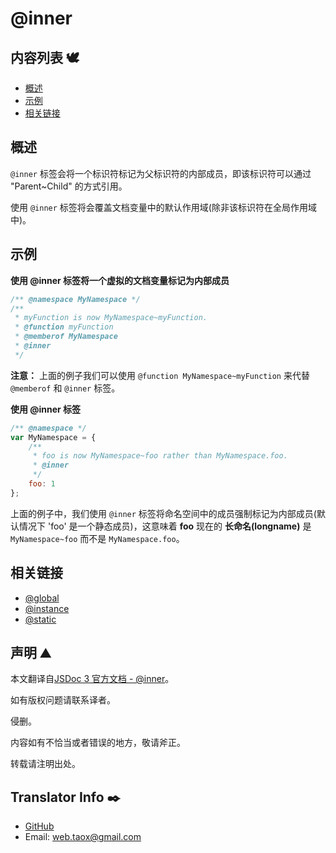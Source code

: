 # @inner

## 内容列表 🕊️

* [概述](#overview "overview")
* [示例](#examples "examples")
* [相关链接](#related "related links")

## <span id="overview">概述</span>

`@inner` 标签会将一个标识符标记为父标识符的内部成员，即该标识符可以通过 "Parent~Child" 的方式引用。

使用 `@inner` 标签将会覆盖文档变量中的默认作用域(除非该标识符在全局作用域中)。

## <span id="examples">示例</span>

**使用 @inner 标签将一个虚拟的文档变量标记为内部成员**

```javascript
/** @namespace MyNamespace */
/**
 * myFunction is now MyNamespace~myFunction.
 * @function myFunction
 * @memberof MyNamespace
 * @inner
 */
```

**注意：** 上面的例子我们可以使用 `@function MyNamespace~myFunction` 来代替 `@memberof` 和 `@inner` 标签。

**使用 @inner 标签**

```javascript
/** @namespace */
var MyNamespace = {
    /**
     * foo is now MyNamespace~foo rather than MyNamespace.foo.
     * @inner
     */
    foo: 1
};
```

上面的例子中，我们使用 `@inner` 标签将命名空间中的成员强制标记为内部成员(默认情况下 'foo' 是一个静态成员)，这意味着 **foo** 现在的 **长命名(longname)** 是 `MyNamespace~foo` 而不是 `MyNamespace.foo`。

## <span id="related">相关链接</span>

* [@global](https://ninjiahub.github.io/JSDoc/docs/tags/global "tag @global")
* [@instance](https://ninjiahub.github.io/JSDoc/docs/tags/instance "tag @instance")
* [@static](https://ninjiahub.github.io/JSDoc/docs/tags/static "tag @static")

## 声明 ⛰️

本文翻译自[JSDoc 3 官方文档 - @inner](http://usejsdoc.org/tags-inner.html "tag @inner")。

如有版权问题请联系译者。

侵删。

内容如有不恰当或者错误的地方，敬请斧正。

转载请注明出处。

## Translator Info ✒️

* [GitHub](https://github.com/Tao-Quixote)
* Email: <web.taox@gmail.com>